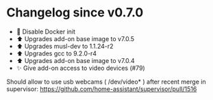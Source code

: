 # Changelog since v0.7.0
- :hammer: Disable Docker init 
- :arrow_up: Upgrades add-on base image to v7.0.5 
- :arrow_up: Upgrades musl-dev to 1.1.24-r2 
- :arrow_up: Upgrades gcc to 9.2.0-r4 
- :arrow_up: Upgrades add-on base image to v7.0.4 
- ✨ Give add-on access to video devices (#79)

Should allow to use usb webcams ( /dev/video* ) after recent merge in supervisor: https://github.com/home-assistant/supervisor/pull/1516 
